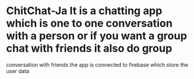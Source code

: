 # ChitChat-Ja It is a chatting app which is one to one conversation with a person or if you want a group chat with friends it also do group

conversation with friends the app is connected to firebase which
store the user data
